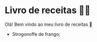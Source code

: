 # Livro de receitas :woman_cook:

Olá! Bem vindo ao meu livro de receitas :wave:

- Strogonoffe de frango;